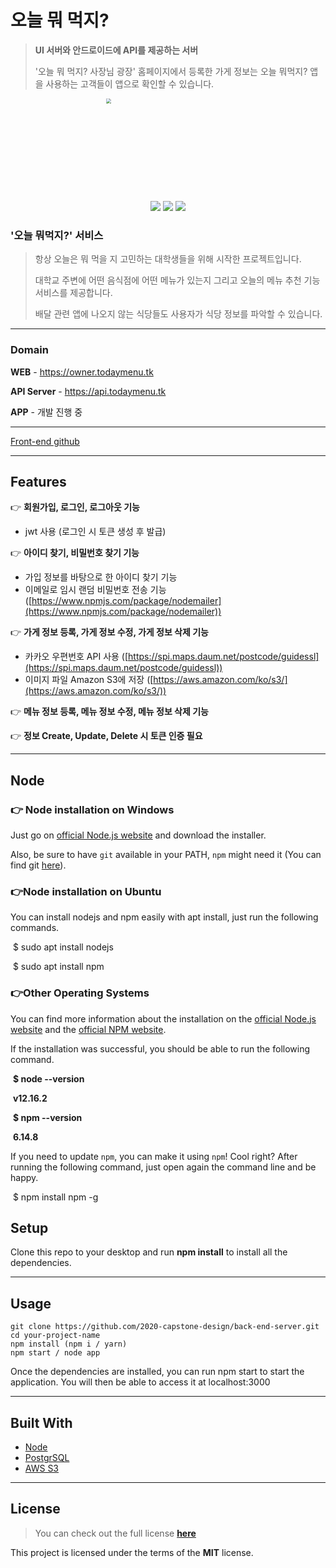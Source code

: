 # 오늘 뭐 먹지?

> **UI 서버와 안드로이드에 API를 제공하는 서버**
>
> '오늘 뭐 먹지? 사장님 광장' 홈페이지에서 등록한 가게 정보는 오늘 뭐먹지? 앱을 사용하는 고객들이 앱으로 확인할 수 있습니다.


<p align="center"><img src="https://user-images.githubusercontent.com/49308628/94784978-ee0d5500-0409-11eb-9412-24acbe12cf33.png" width="400px" height="300px" style="zoom:50%;" text-align="center" /></p>

<p align="center"><img src="https://img.shields.io/badge/npm-6.14.8-red"/> <img src="https://img.shields.io/badge/node-12.16.2-yellowgreen"/> <img src="https://img.shields.io/badge/license-MIT-green"/> </p>

### '오늘 뭐먹지?' 서비스
> 항상 오늘은 뭐 먹을 지 고민하는 대학생들을 위해 시작한 프로젝트입니다.
>
> 대학교 주변에 어떤 음식점에 어떤 메뉴가 있는지 그리고 오늘의 메뉴 추천 기능 서비스를 제공합니다.
>
> 배달 관련 앱에 나오지 않는 식당들도 사용자가 식당 정보를 파악할 수 있습니다.
----
### Domain

**WEB** - https://owner.todaymenu.tk

**API Server** - https://api.todaymenu.tk

**APP** - 개발 진행 중

------
[Front-end github](https://github.com/2020-capstone-design/front-end-server)

------
## Features

👉 **회원가입, 로그인, 로그아웃 기능**

- jwt 사용 (로그인 시 토큰 생성 후 발급)

👉 **아이디 찾기, 비밀번호 찾기 기능**

- 가입 정보를 바탕으로 한 아이디 찾기 기능
- 이메일로 임시 랜덤 비밀번호 전송 기능 ([https://www.npmjs.com/package/nodemailer](https://www.npmjs.com/package/nodemailer))

👉 **가게 정보 등록, 가게 정보 수정, 가게 정보 삭제 기능**

- 카카오 우편번호 API 사용 ([https://spi.maps.daum.net/postcode/guidessl](https://spi.maps.daum.net/postcode/guidessl))
- 이미지 파일 Amazon S3에 저장 ([https://aws.amazon.com/ko/s3/](https://aws.amazon.com/ko/s3/))

👉 **메뉴 정보 등록, 메뉴 정보 수정, 메뉴 정보 삭제 기능**

👉 **정보 Create, Update, Delete 시 토큰 인증 필요**

------

## Node

### 👉 Node installation on Windows

Just go on [official Node.js website](https://nodejs.org/) and download the installer.

Also, be sure to have `git` available in your PATH, `npm` might need it (You can find git [here](https://git-scm.com/)).

### 👉Node installation on Ubuntu

You can install nodejs and npm easily with apt install, just run the following commands.

​	$ sudo apt install nodejs

​	$ sudo apt install npm

### 👉Other Operating Systems

You can find more information about the installation on the [official Node.js website](https://nodejs.org/) and the [official NPM website](https://npmjs.org/).

If the installation was successful, you should be able to run the following command.

​	**$ node --version**

​	**v12.16.2**

​	**$ npm --version**

​	**6.14.8**

If you need to update `npm`, you can make it using `npm`! Cool right? After running the following command, just open again the command line and be happy.

​	$ npm install npm -g

## Setup

Clone this repo to your desktop and run  **npm install**  to install all the dependencies.

------

## Usage

``` 
git clone https://github.com/2020-capstone-design/back-end-server.git
cd your-project-name
npm install (npm i / yarn)
npm start / node app
```

Once the dependencies are installed, you can run npm start to start the application. You will then be able to access it at localhost:3000

------
## Built With

- [Node](https://nodejs.org/ko/)
- [PostgrSQL](https://www.postgresql.org/)
- [AWS S3](https://aws.amazon.com/ko/s3/)
------

## License

> You can check out the full license **[here](https://github.com/2020-capstone-design/backend-server/blob/master/LICENSE)**

This project is licensed under the terms of the **MIT** license.

